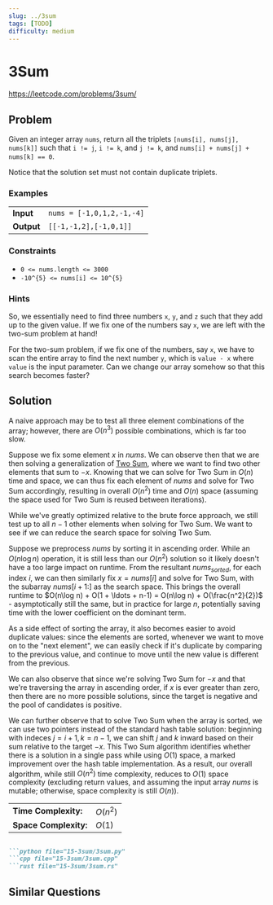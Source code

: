 ```yaml
---
slug: ../3sum
tags: [TODO]
difficulty: medium
---
```


# 3Sum

<Difficulty m />

https://leetcode.com/problems/3sum/

## Problem

Given an integer array `nums`, return all the triplets `[nums[i], nums[j], nums[k]]` such that `i != j`, `i != k`, and `j != k`, and `nums[i] + nums[j] + nums[k] == 0`.

Notice that the solution set must not contain duplicate triplets.

### Examples

<Example>

| | |
:--|:--
**Input**       | `nums = [-1,0,1,2,-1,-4]`
**Output**      | `[[-1,-1,2],[-1,0,1]]`

</Example>

### Constraints

- `0 <= nums.length <= 3000`
- `-10^{5} <= nums[i] <= 10^{5}`

### Hints

<Hint>

So, we essentially need to find three numbers `x`, `y`, and `z` such that they add up to the given value. If we fix one of the numbers say `x`, we are left with the two-sum problem at hand!

</Hint>

<Hint>

For the two-sum problem, if we fix one of the numbers, say `x`, we have to scan the entire array to find the next number `y`, which is `value - x` where `value` is the input parameter. Can we change our array somehow so that this search becomes faster?

</Hint>

## Solution

A naive approach may be to test all three element combinations of the array; however, there are $O(n^3)$ possible combinations, which is far too slow.

Suppose we fix some element $x$ in $nums$. We can observe then that we are then solving a generalization of [Two Sum](../two-sum), where we want to find two other elements that sum to $-x$. Knowing that we can solve for Two Sum in $O(n)$ time and space, we can thus fix each element of $nums$ and solve for Two Sum accordingly, resulting in overall $O(n^2)$ time and $O(n)$ space (assuming the space used for Two Sum is reused between iterations).

While we've greatly optimized relative to the brute force approach, we still test up to all $n-1$ other elements when solving for Two Sum. We want to see if we can reduce the search space for solving Two Sum.

Suppose we preprocess $nums$ by sorting it in ascending order. While an $O(n\log n)$ operation, it is still less than our $O(n^2)$ solution so it likely doesn't have a too large impact on runtime. From the resultant $nums_{sorted}$, for each index $i$, we can then similarly fix $x=nums[i]$ and solve for Two Sum, with the subarray $nums[i+1:]$ as the search space. This brings the overall runtime to $O(n\log n) + O(1 + \ldots + n-1) = O(n\log n) + O(\frac{n^2}{2})$ - asymptotically still the same, but in practice for large $n$, potentially saving time with the lower coefficient on the dominant term.

As a side effect of sorting the array, it also becomes easier to avoid duplicate values: since the elements are sorted, whenever we want to move on to the "next element", we can easily check if it's duplicate by comparing to the previous value, and continue to move until the new value is different from the previous.

We can also observe that since we're solving Two Sum for $-x$ and that we're traversing the array in ascending order, if $x$ is ever greater than zero, then there are no more possible solutions, since the target is negative and the pool of candidates is positive.

We can further observe that to solve Two Sum when the array is sorted, we can use two pointers instead of the standard hash table solution: beginning with indeces $j = i+1, k = n-1$, we can shift $j$ and $k$ inward based on their sum relative to the target $-x$. This Two Sum algorithm identifies whether there is a solution in a single pass while using $O(1)$ space, a marked improvement over the hash table implementation. As a result, our overall algorithm, while still $O(n^2)$ time complexity, reduces to $O(1)$ space complexity (excluding return values, and assuming the input array $nums$ is mutable; otherwise, space complexity is still $O(n)$).

<VAlign>

| | |
:--|:--
**Time Complexity:**    |   $O(n^2)$
**Space Complexity:**   |   $O(1)$

</VAlign>

```md codetabs

```python file="15-3sum/3sum.py"
```cpp file="15-3sum/3sum.cpp"
```rust file="15-3sum/3sum.rs"

```

## Similar Questions

<Similar title="Two Sum" e />

<Similar title="3Sum Closest" m />

<Similar title="4Sum" m />

<Similar title="3Sum Smaller" m />
